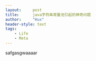 ```yaml
---
layout:     post
title:      java字符串常量池引起的神奇问题
author:     "Hux"
header-style: text
tags:
    - Life
    - Meta
---
```


safgasgwaaaar


